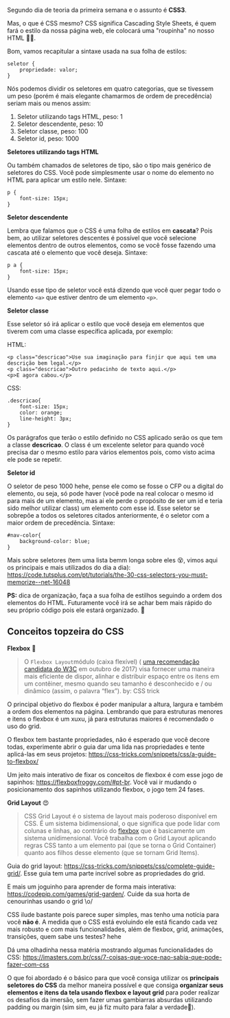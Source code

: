 Segundo dia de teoria da primeira semana e o assunto é **CSS3**.

Mas, o que é CSS mesmo? CSS significa Cascading Style Sheets, é quem fará o estilo da nossa página web, ele colocará uma "roupinha" no nosso HTML 👕👖.

Bom, vamos recapitular a sintaxe usada na sua folha de estilos:

    seletor {
        propriedade: valor;
    }

Nós podemos dividir os seletores em quatro categorias, que se tivessem um peso (porém é mais elegante chamarmos de ordem de precedência) seriam mais ou menos assim:

1.  Seletor utilizando tags HTML, peso: 1
2.  Seletor descendente, peso: 10
3.  Seletor classe, peso: 100
4.  Seletor id, peso: 1000

**Seletores utilizando tags HTML**

Ou também chamados de seletores de tipo, são o tipo mais genérico de seletores do CSS. Você pode simplesmente usar o nome do elemento no HTML para aplicar um estilo nele. Sintaxe:

    p {
        font-size: 15px;
    }

**Seletor descendente**

Lembra que falamos que o CSS é uma folha de estilos em **cascata**? Pois bem, ao utilizar seletores descentes é possível que você selecione elementos dentro de outros elementos, como se você fosse fazendo uma cascata até o elemento que você deseja. Sintaxe:

    p a {
        font-size: 15px;
    }

Usando esse tipo de seletor você está dizendo que você quer pegar todo o elemento `<a>` que estiver dentro de um elemento `<p>`.

**Seletor classe**

Esse seletor só irá aplicar o estilo que você deseja em elementos que tiverem com uma classe específica aplicada, por exemplo:

HTML:

    <p class="descricao">Use sua imaginação para finjir que aqui tem uma descrição bem legal.</p>
    <p class="descricao">Outro pedacinho de texto aqui.</p>
    <p>E agora cabou.</p>

CSS:

    .descricao{
        font-size: 15px;
        color: orange;
        line-height: 3px;
    }

Os parágrafos que terão o estilo definido no CSS aplicado serão os que tem a classe **descricao**. O class é um excelente seletor para quando você precisa dar o mesmo estilo para vários elementos pois, como visto acima ele pode se repetir.

**Seletor id**

O seletor de peso 1000 hehe, pense ele como se fosse o CFP ou a digital do elemento, ou seja, só pode haver (você pode na real colocar o mesmo id para mais de um elemento, mas ai ele perde o propósito de ser um id e teria sido melhor utilizar class) um elemento com esse id. Esse seletor se sobrepõe a todos os seletores citados anteriormente, é o seletor com a maior ordem de precedência. Sintaxe:

    #nav-color{
        background-color: blue;
    }

Mais sobre seletores (tem uma lista bemm longa sobre eles 😵, vimos aqui os principais e mais utilizados do dia a dia): https://code.tutsplus.com/pt/tutorials/the-30-css-selectors-you-must-memorize--net-16048

**PS:** dica de organização, faça a sua folha de estilhos seguindo a ordem dos elementos do HTML. Futuramente você irá se achar bem mais rápido do seu próprio código pois ele estará organizado. 🖖

## Conceitos topzeira do CSS

**Flexbox** 🥰

> O `Flexbox Layout`módulo (caixa flexível) ( [uma recomendação candidata do W3C](https://www.w3.org/TR/css-flexbox/) em outubro de 2017) visa fornecer uma maneira mais eficiente de dispor, alinhar e distribuir espaço entre os itens em um contêiner, mesmo quando seu tamanho é desconhecido e / ou dinâmico (assim, o palavra “flex”).
> by: CSS trick

O principal objetivo do flexbox é poder manipular a altura, largura e também a ordem dos elementos na página. Lembrando que para estruturas menores e itens o flexbox é um xuxu, já para estruturas maiores é recomendado o uso do grid.

O flexbox tem bastante propriedades, não é esperado que você decore todas, experimente abrir o guia dar uma lida nas propriedades e tente aplicá-las em seus projetos: https://css-tricks.com/snippets/css/a-guide-to-flexbox/

Um jeito mais interativo de fixar os conceitos de flexbox é com esse jogo de sapinhos: https://flexboxfroggy.com/#pt-br. Você vai ir mudando o posicionamento dos sapinhos utilizando flexbox, o jogo tem 24 fases.

**Grid Layout** 😍

> CSS Grid Layout é o sistema de layout mais poderoso disponível em CSS. É um sistema bidimensional, o que significa que pode lidar com colunas e linhas, ao contrário do [flexbox](https://css-tricks.com/snippets/css/a-guide-to-flexbox/) que é basicamente um sistema unidimensional. Você trabalha com o Grid Layout aplicando regras CSS tanto a um elemento pai (que se torna o Grid Container) quanto aos filhos desse elemento (que se tornam Grid Items).

Guia do grid layout: https://css-tricks.com/snippets/css/complete-guide-grid/. Esse guia tem uma parte incrível sobre as propriedades do grid.

E mais um joguinho para aprender de forma mais interativa:
https://codepip.com/games/grid-garden/. Cuide da sua horta de cenourinhas usando o grid \o/

CSS ilude bastante pois parece super simples, mas tenho uma notícia para você **não é**. A medida que o CSS está evoluindo ele está ficando cada vez mais robusto e com mais funcionalidades, além de flexbox, grid, animações, transições, quem sabe uns testes? hehe

Dá uma olhadinha nessa matéria mostrando algumas funcionalidades do CSS:
https://imasters.com.br/css/7-coisas-que-voce-nao-sabia-que-pode-fazer-com-css

O que foi abordado é o básico para que você consiga utilizar os **principais seletores do CSS** da melhor maneira possível e que consiga **organizar seus elementos e itens da tela usando flexbox e layout grid** para poder realizar os desafios da imersão, sem fazer umas gambiarras absurdas utilizando padding ou margin (sim sim, eu já fiz muito para falar a verdade🤭).
